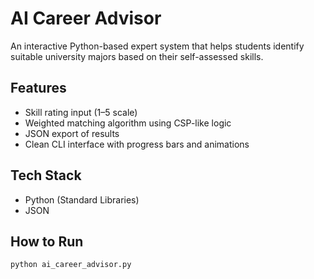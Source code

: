 # AI Career Advisor

An interactive Python-based expert system that helps students identify suitable university majors based on their self-assessed skills.

## Features
- Skill rating input (1–5 scale)
- Weighted matching algorithm using CSP-like logic
- JSON export of results
- Clean CLI interface with progress bars and animations

## Tech Stack
- Python (Standard Libraries)
- JSON

## How to Run
```bash
python ai_career_advisor.py
